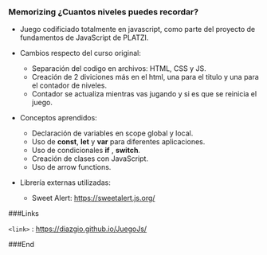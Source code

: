 ### Memorizing ¿Cuantos niveles puedes recordar?

- Juego codificiado totalmente en javascript, como parte del proyecto de fundamentos de JavaScript de PLATZI.
- Cambios respecto del curso original:
	- Separación del codigo en archivos: HTML, CSS y JS.
	- Creación de 2 diviciones más en el html, una para el titulo y una para el contador de niveles.
	- Contador se actualiza mientras vas jugando y si es que se reinicia el juego.
- Conceptos aprendidos:
	- Declaración de variables en scope global y local.
	- Uso de **const**, **let** y **var** para diferentes aplicaciones.
	- Uso de condicionales **if** , **switch**.
	- Creación de clases con JavaScript.
	- Uso de arrow functions.

- Librería externas utilizadas:
	- Sweet Alert: https://sweetalert.js.org/



###Links

`<link>` : <https://diazgio.github.io/JuegoJs/>


###End
